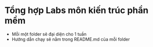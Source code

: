 # Tổng hợp Labs môn kiến trúc phần mềm

- Mỗi một folder sẽ đại diện cho 1 tuần
- Hướng dẫn chạy sẽ nằm trong README.md của mỗi folder